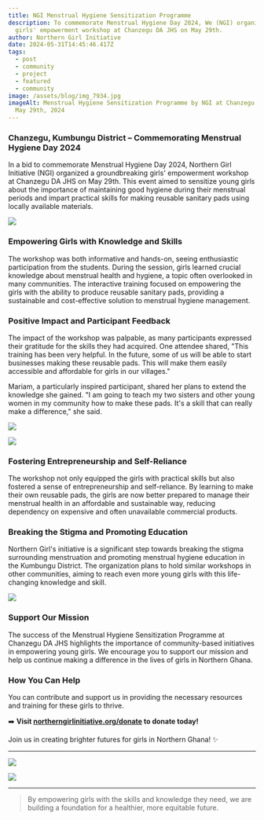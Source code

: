 ```yaml
---
title: NGI Menstrual Hygiene Sensitization Programme
description: To commemorate Menstrual Hygiene Day 2024, We (NGI) organized a
  girls' empowerment workshop at Chanzegu DA JHS on May 29th.
author: Northern Girl Initiative
date: 2024-05-31T14:45:46.417Z
tags:
  - post
  - community
  - project
  - featured
  - community
image: /assets/blog/img_7934.jpg
imageAlt: Menstrual Hygiene Sensitization Programme by NGI at Chanzegu DA JHS on
  May 29th, 2024
---
```

### Chanzegu, Kumbungu District – Commemorating Menstrual Hygiene Day 2024

In a bid to commemorate Menstrual Hygiene Day 2024, Northern Girl Initiative (NGI) organized a groundbreaking girls' empowerment workshop at Chanzegu DA JHS on May 29th. This event aimed to sensitize young girls about the importance of maintaining good hygiene during their menstrual periods and impart practical skills for making reusable sanitary pads using locally available materials.

![](/assets/blog/img_7872.jpg)

### Empowering Girls with Knowledge and Skills

The workshop was both informative and hands-on, seeing enthusiastic participation from the students. During the session, girls learned crucial knowledge about menstrual health and hygiene, a topic often overlooked in many communities. The interactive training focused on empowering the girls with the ability to produce reusable sanitary pads, providing a sustainable and cost-effective solution to menstrual hygiene management.

### Positive Impact and Participant Feedback

The impact of the workshop was palpable, as many participants expressed their gratitude for the skills they had acquired. One attendee shared, "This training has been very helpful. In the future, some of us will be able to start businesses making these reusable pads. This will make them easily accessible and affordable for girls in our villages."

Mariam, a particularly inspired participant, shared her plans to extend the knowledge she gained. "I am going to teach my two sisters and other young women in my community how to make these pads. It's a skill that can really make a difference," she said.

![](/assets/blog/img_7892.jpg)

![](/assets/blog/img_7897.jpg)

### Fostering Entrepreneurship and Self-Reliance

The workshop not only equipped the girls with practical skills but also fostered a sense of entrepreneurship and self-reliance. By learning to make their own reusable pads, the girls are now better prepared to manage their menstrual health in an affordable and sustainable way, reducing dependency on expensive and often unavailable commercial products.

### Breaking the Stigma and Promoting Education

Northern Girl's initiative is a significant step towards breaking the stigma surrounding menstruation and promoting menstrual hygiene education in the Kumbungu District. The organization plans to hold similar workshops in other communities, aiming to reach even more young girls with this life-changing knowledge and skill.

![](/assets/blog/img_7884.jpg)

### Support Our Mission

The success of the Menstrual Hygiene Sensitization Programme at Chanzegu DA JHS highlights the importance of community-based initiatives in empowering young girls. We encourage you to support our mission and help us continue making a difference in the lives of girls in Northern Ghana.

### How You Can Help

You can contribute and support us in providing the necessary resources and training for these girls to thrive.

➡️ **Visit [northerngirlinitiative.org/donate](https://northerngirlinitiative.org/donate) to donate today!**

Join us in creating brighter futures for girls in Northern Ghana! ✨

- - -

![](/assets/blog/img_7899.jpg)

![](/assets/blog/img_7887.jpg)

- - -

> By empowering girls with the skills and knowledge they need, we are building a foundation for a healthier, more equitable future.